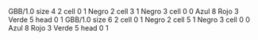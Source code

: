 <gs-board> GBB/1.0
size 4 2
cell 0 1 Negro 2 
cell 3 1 Negro 3 
cell 0 0 Azul 8 Rojo 3 Verde 5 
head 0 1
 </gs-board>
<gs-board> GBB/1.0
size 6 2
cell 0 1 Negro 2 
cell 5 1 Negro 3 
cell 0 0 Azul 8 Rojo 3 Verde 5 
head 0 1
 </gs-board>